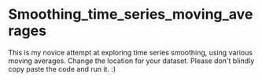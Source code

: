 # Smoothing_time_series_moving_averages
This is my novice attempt at exploring time series smoothing, using various moving averages.
Change the location for your dataset. Please don't blindly copy paste the code and run it. :)
